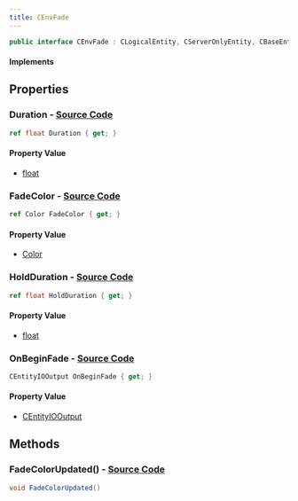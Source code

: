 ```yaml
---
title: CEnvFade
---
```


```csharp
public interface CEnvFade : CLogicalEntity, CServerOnlyEntity, CBaseEntity, CEntityInstance, ISchemaClass<CEntityInstance>, ISchemaClass<CBaseEntity>, ISchemaClass<CServerOnlyEntity>, ISchemaClass<CLogicalEntity>, ISchemaClass<CEnvFade>, ISchemaField, ISchemaClass, INativeHandle
```

#### Implements

## Properties

### **Duration** - [Source Code](https://github.com/swiftly-solution/swiftlys2/blob/main/managed/src/SwiftlyS2.Generated/Schemas/Interfaces/CEnvFade.cs#L18)

```csharp
ref float Duration { get; }
```

#### Property Value

- [float](https://learn.microsoft.com/dotnet/api/system.single)

### **FadeColor** - [Source Code](https://github.com/swiftly-solution/swiftlys2/blob/main/managed/src/SwiftlyS2.Generated/Schemas/Interfaces/CEnvFade.cs#L16)

```csharp
ref Color FadeColor { get; }
```

#### Property Value

- [Color](/docs/api/shared/natives/color)

### **HoldDuration** - [Source Code](https://github.com/swiftly-solution/swiftlys2/blob/main/managed/src/SwiftlyS2.Generated/Schemas/Interfaces/CEnvFade.cs#L20)

```csharp
ref float HoldDuration { get; }
```

#### Property Value

- [float](https://learn.microsoft.com/dotnet/api/system.single)

### **OnBeginFade** - [Source Code](https://github.com/swiftly-solution/swiftlys2/blob/main/managed/src/SwiftlyS2.Generated/Schemas/Interfaces/CEnvFade.cs#L22)

```csharp
CEntityIOOutput OnBeginFade { get; }
```

#### Property Value

- [CEntityIOOutput](/docs/api/shared/schemadefinitions/centityiooutput)

## Methods

### **FadeColorUpdated()** - [Source Code](https://github.com/swiftly-solution/swiftlys2/blob/main/managed/src/SwiftlyS2.Generated/Schemas/Interfaces/CEnvFade.cs#L24)

```csharp
void FadeColorUpdated()
```

